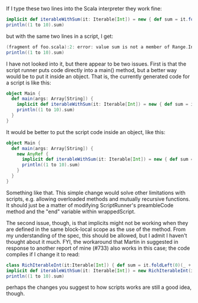 If I type these two lines into the Scala interpreter they work fine:

```scala
implicit def iterableWithSum(it: Iterable[Int]) = new { def sum = it.foldLeft(0)(_ + _) }
println((1 to 10).sum)
```

but with the same two lines in a script, I get:


```scala
(fragment of foo.scala):2: error: value sum is not a member of Range.Inclusive
println((1 to 10).sum)
```


I have not looked into it, but there appear to be two issues.  First is that the script runner puts code directly into a main() method, but a better way would be to put it inside an object.  That is, the currently generated code for a script is like this:
```scala
object Main {
  def main(args: Array[String]) {
    implicit def iterableWithSum(it: Iterable[Int]) = new { def sum = it.foldLeft(0)(_ + _) }
    println((1 to 10).sum)
  }
}
```
It would be better to put the script code inside an object, like this:
```scala
object Main {
  def main(args: Array[String]) {
    new AnyRef {
      implicit def iterableWithSum(it: Iterable[Int]) = new { def sum = it.foldLeft(0)(_ + _) }
      println((1 to 10).sum)
    }
  }
}
```
Something like that.  This simple change would solve other limitations with scripts, e.g. allowing overloaded methods and mutually recursive functions.  It should just be a matter of modifying ScriptRunner's preambleCode method and the "end" variable within wrappedScript.

The second issue, though, is that implicits might not be working when they are defined in the same block-local scope as the use of the method.  From my understanding of the spec, this should be allowed, but I admit I haven't thought about it much.
FYI, the workaround that Martin in suggested in response to another report of mine (#733) also works in this case;
the code compiles if I change it to read:
```scala
class RichIterableInt(it:Iterable[Int]) { def sum = it.foldLeft(0)(_ + _) }
implicit def iterableWithSum(it: Iterable[Int]) = new RichIterableInt(it)
println((1 to 10).sum)
```
perhaps the changes you suggest to how scripts works are still a good idea, though.
